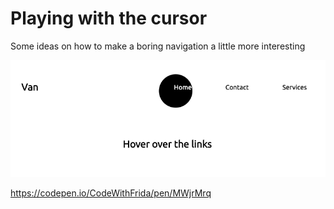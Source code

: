 # Playing with the cursor

Some ideas on how to make a boring navigation a little more interesting

<img src="hover.png">

https://codepen.io/CodeWithFrida/pen/MWjrMrq
